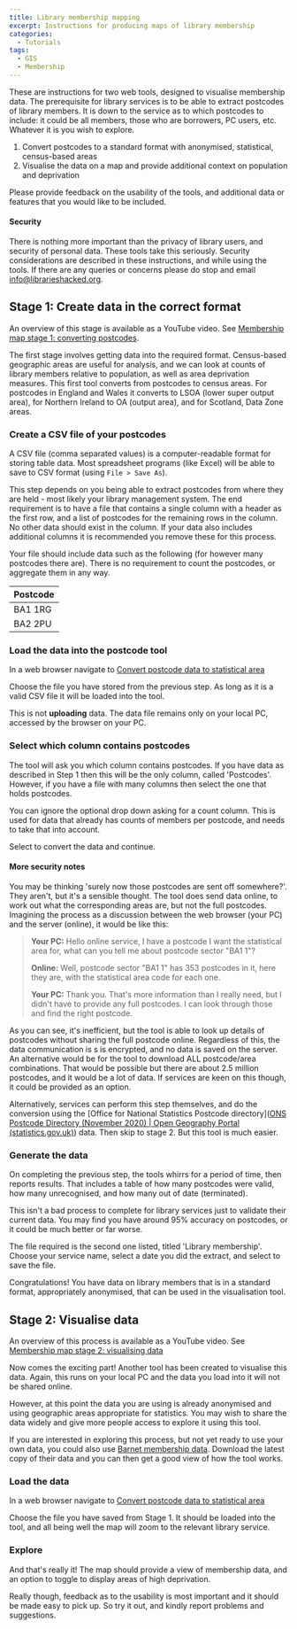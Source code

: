 ```yaml
---
title: Library membership mapping
excerpt: Instructions for producing maps of library membership
categories:
  - Tutorials
tags:
  - GIS
  - Membership
---
```


These are instructions for two web tools, designed to visualise membership data. The prerequisite for library services is to be able to extract postcodes of library members. It is down to the service as to which postcodes to include: it could be all members, those who are borrowers, PC users, etc. Whatever it is you wish to explore.

1. Convert postcodes to a standard format with anonymised, statistical, census-based areas
2. Visualise the data on a map and provide additional context on population and deprivation

Please provide feedback on the usability of the tools, and additional data or features that you would like to be included.

#### Security

There is nothing more important than the privacy of library users, and security of personal data. These tools take this seriously. Security considerations are described in these instructions, and while using the tools. If there are any queries or concerns please do stop and email [info@librarieshacked.org](mailto:info@librarieshacked.org).

## Stage 1: Create data in the correct format

An overview of this stage is available as a YouTube video. See [Membership map stage 1: converting postcodes]().

The first stage involves getting data into the required format. Census-based geographic areas are useful for analysis, and we can look at counts of library members relative to population, as well as area deprivation measures. This first tool converts from postcodes to census areas. For postcodes in England and Wales it converts to LSOA (lower super output area), for Northern Ireland to OA (output area), and for Scotland, Data Zone areas.

### Create a CSV file of your postcodes

A CSV file (comma separated values) is a computer-readable format for storing table data. Most spreadsheet programs (like Excel) will be able to save to CSV format (using ```File > Save As```).

This step depends on you being able to extract postcodes from where they are held - most likely your library management system. The end requirement is to have a file that contains a single column with a header as the first row, and a list of postcodes for the remaining rows in the column. No other data should exist in the column. If your data also includes additional columns it is recommended you remove these for this process.

Your file should include data such as the following (for however many postcodes there are). There is no requirement to count the postcodes, or aggregate them in any way.

| Postcode |
| ------------- |
| BA1 1RG |
| BA2 2PU |

### Load the data into the postcode tool

In a web browser navigate to [Convert postcode data to statistical area](https://create.librarydata.uk/postcode-to-lsoa)

Choose the file you have stored from the previous step. As long as it is a valid CSV file it will be loaded into the tool.

This is not **uploading** data. The data file remains only on your local PC, accessed by the browser on your PC.

### Select which column contains postcodes

The tool will ask you which column contains postcodes. If you have data as described in Step 1 then this will be the only column, called 'Postcodes'. However, if you have a file with many columns then select the one that holds postcodes.

You can ignore the optional drop down asking for a count column. This is used for data that already has counts of members per postcode, and needs to take that into account.

Select to convert the data and continue.

#### More security notes

You may be thinking 'surely now those postcodes are sent off somewhere?'. They aren't, but it's a sensible thought. The tool does send data online, to work out what the corresponding areas are, but not the full postcodes. Imagining the process as a discussion between the web browser (your PC) and the server (online), it would be like this:

> **Your PC:** Hello online service, I have a postcode I want the statistical area for, what can you tell me about postcode sector "BA1 1"?
>
> **Online:** Well, postcode sector "BA1 1" has 353 postcodes in it, here they are, with the statistical area code for each one.
>
> **Your PC:** Thank you. That's more information than I really need, but I didn't have to provide any full postcodes. I can look through those and find the right postcode.

As you can see, it's inefficient, but the tool is able to look up details of postcodes without sharing the full postcode online. Regardless of this, the data communication is s is encrypted, and no data is saved on the server. An alternative would be for the tool to download ALL postcode/area combinations. That would be possible but there are about 2.5 million postcodes, and it would be a lot of data. If services are keen on this though, it could be provided as an option.

Alternatively, services can perform this step themselves, and do the conversion using the [Office for National Statistics Postcode directory]([ONS Postcode Directory (November 2020) | Open Geography Portal (statistics.gov.uk)](https://geoportal.statistics.gov.uk/datasets/ons-postcode-directory-november-2020)) data. Then skip to stage 2. But this tool is much easier.

### Generate the data

On completing the previous step, the tools whirrs for a period of time, then reports results. That includes a table of how many postcodes were valid, how many unrecognised, and how many out of date (terminated).

This isn't a bad process to complete for library services just to validate their current data. You may find you have around 95% accuracy on postcodes, or it could be much better or far worse. 

The file required is the second one listed, titled 'Library membership'. Choose your service name, select a date you did the extract, and select to save the file.

Congratulations! You have data on library members that is in a standard format, appropriately anonymised, that can be used in the visualisation tool.

## Stage 2: Visualise data

An overview of this process is available as a YouTube video. See [Membership map stage 2: visualising data]()

Now comes the exciting part! Another tool has been created to visualise this data. Again, this runs on your local PC and the data you load into it will not be shared online.

However, at this point the data you are using is already anonymised and using geographic areas appropriate for statistics. You may wish to share the data widely and give more people access to explore it using this tool.

If you are interested in exploring this process, but not yet ready to use your own data, you could also use [Barnet membership data](https://open.barnet.gov.uk/dataset/23py1/library-membership). Download the latest copy of their data and you can then get a good view of how the tool works.

### Load the data 

In a web browser navigate to [Convert postcode data to statistical area](https://create.librarydata.uk/postcode-to-lsoa)

Choose the file you have saved from Stage 1. It should be loaded into the tool, and all being well the map will zoom to the relevant library service.

### Explore

And that's really it! The map should provide a view of membership data, and an option to toggle to display areas of high deprivation.

Really though, feedback as to the usability is most important and it should be made easy to pick up. So try it out, and kindly report problems and suggestions.